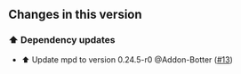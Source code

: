 ## Changes in this version

### ⬆️ Dependency updates

- ⬆️ Update mpd to version 0.24.5-r0 @Addon-Botter ([#13](https://github.com/Poeschl-HomeAssistant-Addons/mpd/pull/13))
